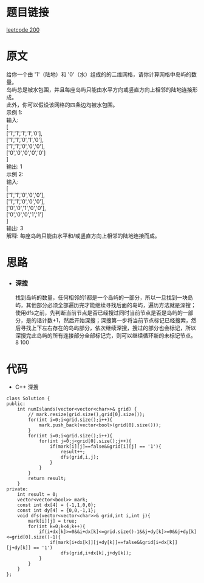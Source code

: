 # 题目链接
[leetcode 200](https://leetcode-cn.com/problems/number-of-islands/)

# 原文
给你一个由 '1'（陆地）和 '0'（水）组成的的二维网格，请你计算网格中岛屿的数量。  
岛屿总是被水包围，并且每座岛屿只能由水平方向或竖直方向上相邻的陆地连接形成。  
此外，你可以假设该网格的四条边均被水包围。  
示例 1:  
输入:  
[  
['1','1','1','1','0'],  
['1','1','0','1','0'],  
['1','1','0','0','0'],  
['0','0','0','0','0']  
]  
输出: 1  
示例 2:  
输入:  
[  
['1','1','0','0','0'],  
['1','1','0','0','0'],  
['0','0','1','0','0'],  
['0','0','0','1','1']  
]   
输出: 3  
解释: 每座岛屿只能由水平和/或竖直方向上相邻的陆地连接而成。  

# 思路
- ### **深搜**
  找到岛屿的数量，任何相邻的1都是一个岛屿的一部分，所以一旦找到一块岛屿，其他部分必须全部遍历完才能继续寻找后面的岛屿，遍历方法就是深搜；使用dfs之前，先判断当前节点是否已经搜过同时当前节点是否是岛屿的一部分，是的话计数+1，然后开始深搜；深搜第一步将当前节点标记已经搜索，然后寻找上下左右存在的岛屿部分，依次继续深搜，搜过的部分也会标记，所以深搜完此岛屿的所有连接部分全部标记完，则可以继续循环新的未标记节点。8 100

# 代码
- C++ 深搜
```
class Solution {
public:
    int numIslands(vector<vector<char>>& grid) {
        // mark.resize(grid.size(),grid[0].size());
        for(int i=0;i<grid.size();i++){
            mark.push_back(vector<bool>(grid[0].size()));
        }
        for(int i=0;i<grid.size();i++){
            for(int j=0;j<grid[0].size();j++){
                if(mark[i][j]==false&&grid[i][j] == '1'){
                    result++;
                    dfs(grid,i,j);
                }
            }
        }
        return result;
    }
private:
    int result = 0;
    vector<vector<bool>> mark;
    const int dx[4] = {-1,1,0,0};
    const int dy[4] = {0,0,-1,1};
    void dfs(vector<vector<char>>& grid,int i,int j){
        mark[i][j] = true;
        for(int k=0;k<4;k++){
            if(i+dx[k]>=0&&i+dx[k]<=grid.size()-1&&j+dy[k]>=0&&j+dy[k]<=grid[0].size()-1){
                if(mark[i+dx[k]][j+dy[k]]==false&&grid[i+dx[k]][j+dy[k]] == '1')
                    dfs(grid,i+dx[k],j+dy[k]);
            }
        }
    }
};
```
